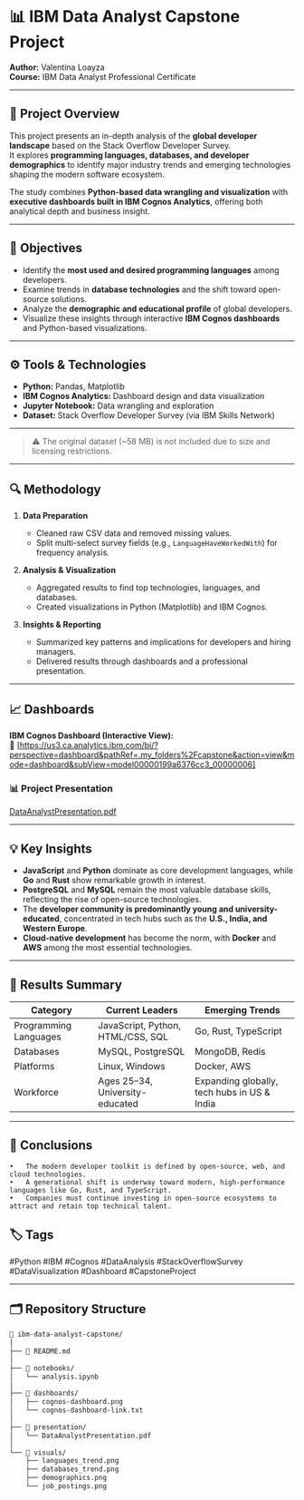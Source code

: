 # 📊 IBM Data Analyst Capstone Project  
**Author:** Valentina Loayza  
**Course:** IBM Data Analyst Professional Certificate  

---

## 🧩 Project Overview
This project presents an in-depth analysis of the **global developer landscape** based on the Stack Overflow Developer Survey.  
It explores **programming languages, databases, and developer demographics** to identify major industry trends and emerging technologies shaping the modern software ecosystem.

The study combines **Python-based data wrangling and visualization** with **executive dashboards built in IBM Cognos Analytics**, offering both analytical depth and business insight.

---

## 🧠 Objectives
- Identify the **most used and desired programming languages** among developers.
- Examine trends in **database technologies** and the shift toward open-source solutions.
- Analyze the **demographic and educational profile** of global developers.
- Visualize these insights through interactive **IBM Cognos dashboards** and Python-based visualizations.

---

## ⚙️ Tools & Technologies
- **Python:** Pandas, Matplotlib  
- **IBM Cognos Analytics:** Dashboard design and data visualization  
- **Jupyter Notebook:** Data wrangling and exploration  
- **Dataset:** Stack Overflow Developer Survey (via IBM Skills Network)

---

> ⚠️ The original dataset (~58 MB) is not included due to size and licensing restrictions.  

---

## 🔍 Methodology
1. **Data Preparation**  
   - Cleaned raw CSV data and removed missing values.  
   - Split multi-select survey fields (e.g., `LanguageHaveWorkedWith`) for frequency analysis.  

2. **Analysis & Visualization**  
   - Aggregated results to find top technologies, languages, and databases.  
   - Created visualizations in Python (Matplotlib) and IBM Cognos.  

3. **Insights & Reporting**  
   - Summarized key patterns and implications for developers and hiring managers.  
   - Delivered results through dashboards and a professional presentation.

---

## 📈 Dashboards
**IBM Cognos Dashboard (Interactive View):**  
🔗 [https://us3.ca.analytics.ibm.com/bi/?perspective=dashboard&pathRef=.my_folders%2Fcapstone&action=view&mode=dashboard&subView=model00000199a6376cc3_00000006]

### 📊 Project Presentation
[DataAnalystPresentation.pdf](https://github.com/user-attachments/files/22732716/DataAnalystPresentation.pdf)

---

## 💡 Key Insights
- **JavaScript** and **Python** dominate as core development languages, while **Go** and **Rust** show remarkable growth in interest.  
- **PostgreSQL** and **MySQL** remain the most valuable database skills, reflecting the rise of open-source technologies.  
- The **developer community is predominantly young and university-educated**, concentrated in tech hubs such as the **U.S., India, and Western Europe**.  
- **Cloud-native development** has become the norm, with **Docker** and **AWS** among the most essential technologies.  

---

## 🧾 Results Summary
| Category | Current Leaders | Emerging Trends |
|-----------|----------------|----------------|
| Programming Languages | JavaScript, Python, HTML/CSS, SQL | Go, Rust, TypeScript |
| Databases | MySQL, PostgreSQL | MongoDB, Redis |
| Platforms | Linux, Windows | Docker, AWS |
| Workforce | Ages 25–34, University-educated | Expanding globally, tech hubs in US & India |

---

## 🏁 Conclusions
	•	The modern developer toolkit is defined by open-source, web, and cloud technologies.
	•	A generational shift is underway toward modern, high-performance languages like Go, Rust, and TypeScript.
	•	Companies must continue investing in open-source ecosystems to attract and retain top technical talent.

## 🏷️ Tags
#Python #IBM #Cognos #DataAnalysis #StackOverflowSurvey #DataVisualization #Dashboard #CapstoneProject

---

## 🗂️ Repository Structure
```bash
📁 ibm-data-analyst-capstone/
│
├── 📄 README.md
│
├── 📁 notebooks/
│   └── analysis.ipynb
│
├── 📁 dashboards/
│   ├── cognos-dashboard.png
│   └── cognos-dashboard-link.txt
│
├── 📁 presentation/
│   └── DataAnalystPresentation.pdf
│
└── 📁 visuals/
    ├── languages_trend.png
    ├── databases_trend.png
    ├── demographics.png
    └── job_postings.png

